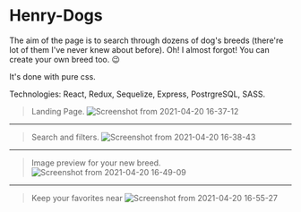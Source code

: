 # Henry-Dogs

The aim of the page is to search through dozens of dog's breeds (there're lot of them I've never knew about before).
Oh! I almost forgot! You can create your own breed too. :wink:

It's done with pure css.

Technologies: React, Redux, Sequelize, Express, PostrgreSQL, SASS.

> Landing Page.
![Screenshot from 2021-04-20 16-37-12](https://user-images.githubusercontent.com/75442663/115454042-b96eb880-a1f6-11eb-9d5a-6a5ce2fe3ccd.png)
***
> Search and filters.
![Screenshot from 2021-04-20 16-38-43](https://user-images.githubusercontent.com/75442663/115455948-fb006300-a1f8-11eb-922b-8e56107b6de7.png)


***
> Image preview for your new breed.
![Screenshot from 2021-04-20 16-49-09](https://user-images.githubusercontent.com/75442663/115455470-60a01f80-a1f8-11eb-948f-267a1b912d7b.png)

***
> Keep your favorites near
![Screenshot from 2021-04-20 16-55-27](https://user-images.githubusercontent.com/75442663/115456244-529ece80-a1f9-11eb-852c-27ef6f03dad1.png)

